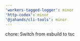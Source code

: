 ```yaml
---
'workers-tagged-logger': minor
'http-codex': minor
'@jahands/cli-tools': minor
---
```


chore: Switch from esbuild to tsc
